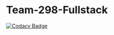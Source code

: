 # Team-298-Fullstack

[![Codacy Badge](https://api.codacy.com/project/badge/Grade/805c3e82d4374293913a88fd07ecbbe5)](https://app.codacy.com/gh/BuildForSDGCohort2/Team-298-Frontend?utm_source=github.com&utm_medium=referral&utm_content=BuildForSDGCohort2/Team-298-Frontend&utm_campaign=Badge_Grade_Dashboard)